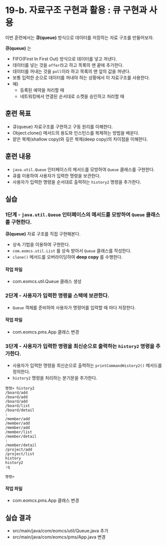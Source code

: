 # 19-b. 자료구조 구현과 활용 : 큐 구현과 사용

이번 훈련에서는 **큐(queue)** 방식으로 데이터를 저장하는 자료 구조를 만들어보자.

**큐(queue)** 는

- FIFO(First In First Out) 방식으로 데이터를 넣고 꺼낸다.
- 데이터를 넣는 것을 `offer`라고 하고 목록의 맨 끝에 추가한다.
- 데이터를 꺼내는 것을 `poll`이라 하고 목록의 맨 앞의 값을 꺼낸다.
- 보통 입력한 순으로 데이터를 꺼내야 하는 상황에서 이 자료구조를 사용한다.
- 예)
  - 등록된 예약을 처리할 때 
  - 네트워킹에서 연결된 순서대로 소켓을 승인하고 처리할 때


## 훈련 목표

- 큐(queue) 자료구조를 구현하고 구동 원리를 이해한다.
- Object.clone() 메서드의 용도와 인스턴스를 복제하는 방법을 배운다.
- 얕은 복제(shallow copy)와 깊은 복제(deep copy)의 차이점을 이해한다.

## 훈련 내용

- `java.util.Queue` 인터페이스의 메서드를 모방하여 `Queue` 클래스를 구현한다. 
- 큐를 이용하여 사용자가 입력한 명령을 보관한다.
- 사용자가 입력한 명령을 순서대로 출력하는 `history2` 명령을 추가한다.
  
## 실습

### 1단계 - `java.util.Queue` 인터페이스의 메서드를 모방하여 `Queue` 클래스를 구현한다. 

**큐(queue)** 자료 구조를 직접 구현해본다.
- 상속 기법을 이용하여 구현한다.
- `com.eomcs.util.List` 를 상속 받아서 `Queue` 클래스를 작성한다.
- `clone()` 메서드를 오버라이딩하여 **deep copy** 를 수행한다.

#### 작업 파일

- com.eomcs.util.Queue 클래스 생성


### 2단계 - 사용자가 입력한 명령을 스택에 보관한다. 

- `Queue` 객체를 준비하여 사용자가 명령어를 입력할 때 마다 저장한다.

#### 작업 파일

- com.eomcs.pms.App 클래스 변경


### 3단계 - 사용자가 입력한 명령을 최신순으로 출력하는 `history2` 명령을 추가한다. 

- 사용자가 입력한 명령을 최신순으로 출력하는 `printCommandHistory2()` 메서드를 정의한다.
- `history2` 명령을 처리하는 분기문을 추가한다.

```
명령> history2
/board/add
/board/add
/board/add
/board/list
/board/detail
:
/member/add
/member/add
/member/add
/member/list
/member/detail
:
/member/detail
/project/add
/project/list
history
history2
:q

명령> 

```

#### 작업 파일

- com.eomcs.pms.App 클래스 변경


## 실습 결과

- src/main/java/com/eomcs/util/Queue.java 추가
- src/main/java/com/eomcs/pms/App.java 변경
